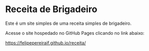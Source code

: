 # Receita de Brigadeiro

Este é um site simples de uma receita simples de brigadeiro.

Acesse o site hospedado no GitHub Pages clicando no link abaixo:

https://felipepereiraif.github.io/receita/
